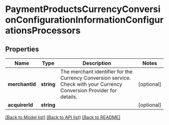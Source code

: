 # PaymentProductsCurrencyConversionConfigurationInformationConfigurationsProcessors

## Properties
Name | Type | Description | Notes
------------ | ------------- | ------------- | -------------
**merchantId** | **string** | The merchant identifier for the Currency Conversion service. Check with your Currency Conversion Provider for details. | [optional] 
**acquirerId** | **string** |  | [optional] 

[[Back to Model list]](../README.md#documentation-for-models) [[Back to API list]](../README.md#documentation-for-api-endpoints) [[Back to README]](../README.md)


